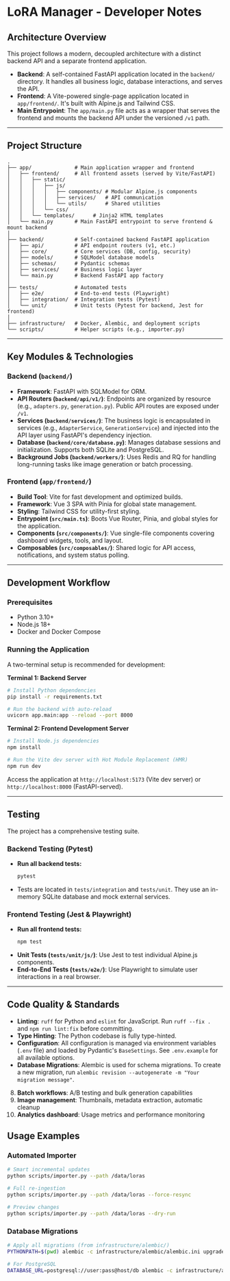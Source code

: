 # LoRA Manager - Developer Notes

## Architecture Overview

This project follows a modern, decoupled architecture with a distinct backend API and a separate frontend application.

-   **Backend**: A self-contained FastAPI application located in the `backend/` directory. It handles all business logic, database interactions, and serves the API.
-   **Frontend**: A Vite-powered single-page application located in `app/frontend/`. It's built with Alpine.js and Tailwind CSS.
-   **Main Entrypoint**: The `app/main.py` file acts as a wrapper that serves the frontend and mounts the backend API under the versioned `/v1` path.

---

## Project Structure

```
.
├── app/              # Main application wrapper and frontend
│   ├── frontend/     # All frontend assets (served by Vite/FastAPI)
│   │   ├── static/
│   │   │   ├── js/
│   │   │   │   ├── components/ # Modular Alpine.js components
│   │   │   │   ├── services/   # API communication
│   │   │   │   └── utils/      # Shared utilities
│   │   │   └── css/
│   │   └── templates/      # Jinja2 HTML templates
│   └── main.py       # Main FastAPI entrypoint to serve frontend & mount backend
│
├── backend/          # Self-contained backend FastAPI application
│   ├── api/          # API endpoint routers (v1, etc.)
│   ├── core/         # Core services (DB, config, security)
│   ├── models/       # SQLModel database models
│   ├── schemas/      # Pydantic schemas
│   ├── services/     # Business logic layer
│   └── main.py       # Backend FastAPI app factory
│
├── tests/            # Automated tests
│   ├── e2e/          # End-to-end tests (Playwright)
│   ├── integration/  # Integration tests (Pytest)
│   └── unit/         # Unit tests (Pytest for backend, Jest for frontend)
│
├── infrastructure/   # Docker, Alembic, and deployment scripts
└── scripts/          # Helper scripts (e.g., importer.py)
```

---

## Key Modules & Technologies

### Backend (`backend/`)

-   **Framework**: FastAPI with SQLModel for ORM.
-   **API Routers (`backend/api/v1/`)**: Endpoints are organized by resource (e.g., `adapters.py`, `generation.py`). Public API routes are exposed under `/v1`.
-   **Services (`backend/services/`)**: The business logic is encapsulated in services (e.g., `AdapterService`, `GenerationService`) and injected into the API layer using FastAPI's dependency injection.
-   **Database (`backend/core/database.py`)**: Manages database sessions and initialization. Supports both SQLite and PostgreSQL.
-   **Background Jobs (`backend/workers/`)**: Uses Redis and RQ for handling long-running tasks like image generation or batch processing.

### Frontend (`app/frontend/`)

-   **Build Tool**: Vite for fast development and optimized builds.
-   **Framework**: Vue 3 SPA with Pinia for global state management.
-   **Styling**: Tailwind CSS for utility-first styling.
-   **Entrypoint (`src/main.ts`)**: Boots Vue Router, Pinia, and global styles for the application.
-   **Components (`src/components/`)**: Vue single-file components covering dashboard widgets, tools, and layout.
-   **Composables (`src/composables/`)**: Shared logic for API access, notifications, and system status polling.

---

## Development Workflow

### Prerequisites

-   Python 3.10+
-   Node.js 18+
-   Docker and Docker Compose

### Running the Application

A two-terminal setup is recommended for development:

**Terminal 1: Backend Server**

```bash
# Install Python dependencies
pip install -r requirements.txt

# Run the backend with auto-reload
uvicorn app.main:app --reload --port 8000
```

**Terminal 2: Frontend Development Server**

```bash
# Install Node.js dependencies
npm install

# Run the Vite dev server with Hot Module Replacement (HMR)
npm run dev
```

Access the application at `http://localhost:5173` (Vite dev server) or `http://localhost:8000` (FastAPI-served).

---

## Testing

The project has a comprehensive testing suite.

### Backend Testing (Pytest)

-   **Run all backend tests:**
    ```bash
    pytest
    ```
-   Tests are located in `tests/integration` and `tests/unit`. They use an in-memory SQLite database and mock external services.

### Frontend Testing (Jest & Playwright)

-   **Run all frontend tests:**
    ```bash
    npm test
    ```
-   **Unit Tests (`tests/unit/js/`)**: Use Jest to test individual Alpine.js components.
-   **End-to-End Tests (`tests/e2e/`)**: Use Playwright to simulate user interactions in a real browser.

---

## Code Quality & Standards

-   **Linting**: `ruff` for Python and `eslint` for JavaScript. Run `ruff --fix .` and `npm run lint:fix` before committing.
-   **Type Hinting**: The Python codebase is fully type-hinted.
-   **Configuration**: All configuration is managed via environment variables (`.env` file) and loaded by Pydantic's `BaseSettings`. See `.env.example` for all available options.
-   **Database Migrations**: Alembic is used for schema migrations. To create a new migration, run `alembic revision --autogenerate -m "Your migration message"`.
8. **Batch workflows**: A/B testing and bulk generation capabilities
9. **Image management**: Thumbnails, metadata extraction, automatic cleanup
10. **Analytics dashboard**: Usage metrics and performance monitoring

## Usage Examples

### Automated Importer
```bash
# Smart incremental updates
python scripts/importer.py --path /data/loras

# Full re-ingestion
python scripts/importer.py --path /data/loras --force-resync

# Preview changes
python scripts/importer.py --path /data/loras --dry-run
```

### Database Migrations
```bash
# Apply all migrations (from infrastructure/alembic/)
PYTHONPATH=$(pwd) alembic -c infrastructure/alembic/alembic.ini upgrade head

# For PostgreSQL
DATABASE_URL=postgresql://user:pass@host/db alembic -c infrastructure/alembic/alembic.ini upgrade head
```
